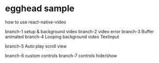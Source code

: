 # egghead sample

how to use react-native-video

branch-1 setup & background video
branch-2 video error
branch-3 Buffer animated
branch-4 Looping background video
        Textinput

branch-5 Auto play scroll view

branch-6 custom controls
branch-7 controls hide/show